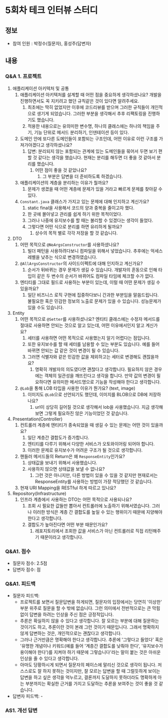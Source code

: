 # 5회차 테크 인터뷰 스터디

## 정보
- 참여 인원 : 박정수(질문자), 홍성주(답변자)

## 내용

### Q&A 1.  프로젝트
1. 애플리케이션 아키텍처 및 공통
	1. 애플리케이션 아키텍처를 설계할 때 어떤 점을 중요하게 생각하셨나요? 개발을 진행하면서도 꼭 지키려고 했던 규칙같은 것이 있다면 알려주세요.
		1. 최초에는 딱히 없었지만 이후에 코드리뷰를 받으며 그러한 규칙들이 개인적으로 생기게 되었습니다. 그러한 부분을 생각해서 추후 리팩토링을 진행하기도 했습니다.
		2. 적용한 내용으로는 유의미한 변수명, 하나의 클래스에는 하나의 책임을 주기, 기능 단위로 메서드 분리하기, 인덴테이션 등이 있다.
	2. 도메인 안에 또다른 도메인들이 포함되는 구조인데, 어떤 이유로 이런 구조를 가져가야겠다고 생각하셨나요?
		1. 답변: 분리되지 않는 포함되는 관계에 있는 도메인들을 묶어서 두면 보기 편할 것 같다는 생각을 했습니다. 현재는 분리를 해두면 더 좋을 것 같아서 분리를 했습니다.
			1. 어떤 점이 좋을 것 같았나요?
				1. 그 부분은 답변을 더 준비하도록 하겠습니다.
	3. 애플리케이션의 계층을 분리하는 이유가 뭘까요?
		1. 문제가 생겼을 때 어떤 계층에 문제가 있을 거라고 빠르게 문제를 찾아갈 수 있다.
	4. `Constant.java` 클래스가 가지고 있는 문제에 대해 인지하고 계신가요?
		1. static final을 사용해서 코드의 양과 중복을 줄이고자 했다.
		2. 한 곳에 몰아넣고 관리를 쉽게 하기 위한 목적이었다.
		3. 그러나 나중에 유지보수를 할 때는 불리할 수 있겠다는 생각이 들었다.
		4. 그렇다면 어떤 식으로 분리를 하면 유리하게 될까요?
			1. 상수의 목적 별로 각각 저장을 할 것 같습니다.
2. DTO
	1. 어떤 목적으로 `@NoArgsConstructor`를 사용하셨나요?
		1. 빌더 패턴을 사용하려다보니 컴파일을 위해서 넣었습니다. 추후에는 억세스 레벨을 낮추는 식으로 변경하였습니다.
	2. `@AllArgsConstructor`의 사이드이펙트에 대해 인지하고 계신가요?
		1. 순서가 뒤바뀌는 경우 문제가 생길 수 있습니다. 개발자의 혼동으로 인해 타입이 같은 두 변수의 순서가 바뀌어도 컴파일 타임에 체크할 수가 없다.
	3. 엔티티를 그대로 필드로 사용하는 부분이 있는데, 이럴 때 어떤 문제가 생길 수 있을까요?
		1. 일단 비즈니스 로직 구현에 집중하다보니 간과한 부분임을 말씀드립니다. 불필요한 혹은 민감한 정보의 노출로 문제가 있을 수 있습니다. 성능문제가 있을 수도 있습니다.
3. Entity
	1. 어떤 목적으로 `@Setter`를 사용하셨나요? 엔티티 클래스에는 수정자 메서드를 절대로 사용하면 안되는 것으로 알고 있는데, 어떤 이유에서인지 알고 계신가요?
		1. 세터를 사용하면 어떤 목적으로 사용했는지 알기 어렵다는 점입니다. 
		2. 또한 유지보수를 할 때 세터를 남용할 수 있는 부분도 있습니다. 예를 들어 바뀌면 안되는 값 같은 것이 변경이 될 수 있습니다.
		3. 그러면 식별자와 같은 민감한 값을 제외하고는 세터로 변경해도 괜찮을까요?
			1. 명확히 개발자의 의도였다면 괜찮다고 생각합니다. 필요하지 않은 경우에는 객체의 일관성을 깨뜨린다고 생각을 합니다. 만약 값의 변경이 필요하다면 유의미한 메서드명으로 기능을 작성해야 한다고 생각합니다.
	2. `@Lob`을 통해 LOB 타입을 사용한 이유가 뭔가요? (text, image)
		1. 이미지도 `@Lob`으로 선언되기도 했던데, 이미지를 BLOB으로 DB에 저장하나요?
			1. url이 상당히 길어질 것으로 생각해서 lob을 사용했습니다. 지금 생각해보면 그렇게 필요하진 않은 기능이었던 것 같습니다.
4. Presentation(Controller)
	1. 컨트롤러 계층에 엔티티가 종속되었을 때 생길 수 있는 문제는 어떤 것이 있을까요?
		1. 일단 계층간 결합도가 증가합니다.
		2. 엔티티를 다루기 위해서 다양한 서비스가 오토와이어링 되어야 합니다.
		3. 이러한 문제로 유지보수가 어려운 구조가 될  것으로 생각합니다.
	2. 핸들러 메서드들의 Return은 왜 `ResponseEntity`인가요?
		1. 상태값을 보내기 위해서 사용했습니다.
		2. 사용하지 않으면 상태값을 보낼 수 없나요?
			1. 그런 것은 아니지만, 다른 방법이 있을 수 있을 것 같지만 현재로서는 ResponseEntity를 사용하는 방법이 가장 적당했던 것 같습니다.
	3. 현재 URI Mapping을 RESTful 하게 따르고 있나요?
5. Repository(Infrastructure)
	1. 인프라 계층에서 사용하는 DTO는 어떤 목적으로 사용되나요?
		1. 조회 시  필요한 값들만 뽑아서 컨트롤러에 노출하기 위해서였습니다. 그러나 이러한 방식은 계층 간 결합도를 높일 수 있는 행위이기 때문에 지양해야 한다고 생각합니다.
		2. 결합도가 높아진다면 어떤 부분 때문인가요?
			1. 레포지토리에서 조회한 값을 서비스가 아닌 컨트롤러로 직접 리턴해주기 때문이라고 생각합니다. 

### Q&A1. 점수
* 질문자 점수: 2.5점
* 답변자 점수: 점

### Q&A1. 피드백
- 질문자 피드백: 
	- 프로젝트를 보면서 질문답변을 하게되면, 질문자의 입장에서는 당연히 '이상한' 부분 위주로 질문을 할 수 밖에 없습니다. 그런 의미에서 전반적으로는 큰 막힘 없이 답변을 하려는 인상을 주신 점은 긍정적입니다.
	- 추론은 확실하지 않을 수 있다고 생각합니다. 잘 모르는 부분에 대해 질문하는 것이기도 하고, 추론이란 것이 본래 그런 것이기 때문입니다. 그래서 명확하지 않게 답변하는 것은, 개인적으로는 괜찮다고 생각합니다. 
	- 그러나 근거만큼은 명확해야 한다고 생각합니다. 추론에 '그렇다고 들었다' 혹은 '유명한 개념이나 키워드(예를 들어 '계층간 결합도를 낮춰야 한다', '유지보수가 용이해야 한다')를 지켜야 하기 때문에 그렇습니다'라는 말이 붙는 것은 아쉬운 인상을 줄 수 있다고 생각합니다.
	- 아마도 당황하시게 되면서 질문자의 페이스에 말리신 것으로 생각이 됩니다. 저 스스로도 잘 하지 못하는 것이지만, 잘 모르는 답변을 할 때 그럴듯하게 보이는 답변을 하고 싶은 생각을 억누르고, 결론까지 도달하지 못하더라도 명확하게 아는 부분까지는 확실한 근거를 가지고 도달하는 추론을 보여주는 것이 좋을 것 같습니다.
- 답변자 피드백: -

### AS1. 개선 답변
